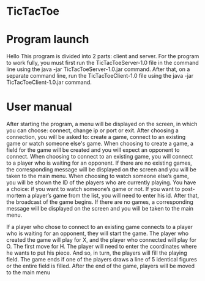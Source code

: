 # TicTacToe

# Program launch

Hello
This program is divided into 2 parts: client and server. For the program to work fully, you must first run the TicTacToeServer-1.0 file in the command line using the java -jar TicTacToeServer-1.0.jar command. After that, on a separate command line, run the TicTacToeClient-1.0 file using the java -jar TicTacToeClient-1.0.jar command.

# User manual

After starting the program, a menu will be displayed on the screen, in which you can choose: connect, change ip or port or exit.
After choosing a connection, you will be asked to: create a game, connect to an existing game or watch someone else's game.
When choosing to create a game, a field for the game will be created and you will expect an opponent to connect.
When choosing to connect to an existing game, you will connect to a player who is waiting for an opponent. If there are no existing games, the corresponding message will be displayed on the screen and you will be taken to the main menu.
When choosing to watch someone else’s game, you will be shown the ID of the players who are currently playing. You have a choice: if you want to watch someone’s game or not. If you want to post-mortem a player’s game from the list, you will need to enter his id. After that, the broadcast of the game begins. If there are no games, a corresponding message will be displayed on the screen and you will be taken to the main menu.

If a player who chose to connect to an existing game connects to a player who is waiting for an opponent, they will start the game.
The player who created the game will play for X, and the player who connected will play for O.
The first move for H. The player will need to enter the coordinates where he wants to put his piece. And so, in turn, the players will fill the playing field.
The game ends if one of the players draws a line of 5 identical figures or the entire field is filled.
After the end of the game, players will be moved to the main menu
